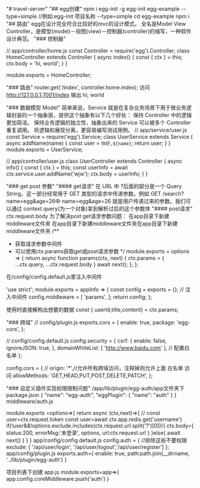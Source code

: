<!--
 * @Author: 陈刚强
 * @Email: 1490340403@qq.com
 * @Date: 2020-12-10 14:10:02
 * @LastAuthor: 陈刚强
 * @LastTime: 2020-12-28 11:02:48
 * @message: 
-->
"# travel-server" 
"## egg创建"
  npm i egg-init -g
  egg-init egg-example --type=simple   //例如:egg-init 项目名称 --type=simple
  cd egg-example
  npm i
"## 路由"
  egg在设计完全符合比较好的mvc的设计模式。
  全名是Model View Controller，是模型(model)－视图(view)－控制器(controller)的缩写，一种软件设计典范。
  "### 控制器"

// app/controller/home.js
  const Controller = require('egg').Controller;
  class HomeController extends Controller {
    async index() {
      const { ctx } = this;
      ctx.body = 'hi, world';
    }
  }

module.exports = HomeController;

"### 路由"
router.get('/index', controller.home.index);
访问 http://127.0.0.1:7001/index 输出  hi, world


"### 数据模型 Model"
简单来说，Service 就是在复杂业务场景下用于做业务逻辑封装的一个抽象层，提供这个抽象有以下几个好处：
保持 Controller 中的逻辑更加简洁。
保持业务逻辑的独立性，抽象出来的 Service 可以被多个 Controller 重复调用。
将逻辑和展现分离，更容易编写测试用例。
// app/service/user.js
const Service = require('egg').Service;
class UserService extends Service {
  async addName(name) {
    const user = `你好,${name}`;
    return user;
  }
}
module.exports = UserService;

// app/controller/user.js
class UserController extends Controller {
  async info() {
    const { ctx } = this;
    const userInfo = await ctx.service.user.addName('wjw');
    ctx.body = userInfo;
  }
}

"### get post 参数"
"#### get请求"
在 URL 中 ?后面的部分是一个 Query String，这一部分经常用于 GET 类型的请求中传递参数。例如 GET /search?name=egg&age=26中 name=egg&age=26 就是用户传递过来的参数。我们可以通过 context.query(为一个对象)拿到解析过后的这个参数体
"#### post请求"
ctx.request.body
为了解决post get请求参数问题：
在app目录下新建middleware文件夹
在app目录下新建middleware文件夹在app目录下新建middleware文件夹
/**
 * 获取请求参数中间件
 * 可以使用ctx.params获取get或post请求参数
 */
module.exports = options => {
  return async function params(ctx, next) {
    ctx.params = {
      ...ctx.query,
      ...ctx.request.body
    }
    await next();
  };
};

在/config/config.default.js里注入中间件

'use strict';
module.exports = appInfo => {
  const config = exports = {};
// 注入中间件
  config.middleware = [
    'params',
  ];
  return config;
};

使用时直接解构出想要的数据
const { userId,title,content} = ctx.params;

"### 跨域"
// config/plugin.js
exports.cors = {
  enable: true,
  package: 'egg-cors',
};

 // config/config.default.js
config.security = {
  csrf: {
    enable: false,
    ignoreJSON: true,
  },
  domainWhiteList: [ 'http://www.baidu.com' ], // 配置白名单
};

config.cors = {
  // origin: '*',//允许所有跨域访问，注释掉则允许上面 白名单 访问
  allowMethods: 'GET,HEAD,PUT,POST,DELETE,PATCH',
};

"### 自定义插件实现权限限制问题"
/app/lib/plugin/egg-auth/app文件夹下
package.json
{
  "name": "egg-auth",
  "eggPlugin": {
    "name": "auth"
  }
}
middleware/auth.js

module.exports =options=>{
  return async (ctx,next)=>{
   // const user=ctx.request.token
   const user=await ctx.app.redis.get('username')
    if(!user&&!options.exclude.includes(ctx.request.url.split('?')[0])){
      ctx.body={
        status:200,
        errorMsg:'未登录',
        options,
        url:ctx.request.url
      }
    }else{
      await next() 
    } 
  }
}
app/config/config.default.js
 config.auth = {
   //排除这些不要权限
  exclude: [ '/api/user/login', '/api/user/logout','/api/user/register']
};
app/config/plugin.js
exports.auth={
  enable: true,
  path:path.join(__dirname, '../lib/plugin/egg-auth')
}

项目列表下创建 app.js
module.exports=app=>{
  app.config.coreMiddleware.push('auth')
}